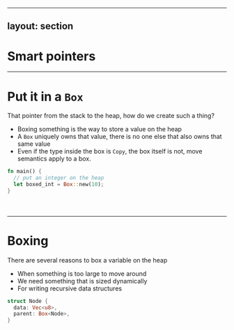 
---
layout: section
---

# Smart pointers

---

# Put it in a `Box`
That pointer from the stack to the heap, how do we create such a thing?

* Boxing something is the way to store a value on the heap
* A `Box` uniquely owns that value, there is no one else that also owns that same
  value
* Even if the type inside the box is `Copy`, the box itself is not, move
  semantics apply to a box.

```rust
fn main() {
  // put an integer on the heap
  let boxed_int = Box::new(10);
}
```
<div style="margin-top: 50px; margin-left:auto; margin-right:auto; display:block;">

<LightOrDark>
    <template #dark>
      <div style="padding: 20px; background-color:#1b1b1b; border-radius: var(--slidev-code-radius) !important;">
          <img src="/images/A2-box-in-memory-dark.svg"/>
      </div>
    </template>
    <template #light>
        <div style="padding: 20px; background-color:#F8F8F8; border-radius: var(--slidev-code-radius) !important;">
          <img src="/images/A2-box-in-memory-light.svg"/>
        </div>
    </template>
</LightOrDark>

</div>

---

# Boxing
There are several reasons to box a variable on the heap

* When something is too large to move around
* We need something that is sized dynamically
* For writing recursive data structures

```rust
struct Node {
  data: Vec<u8>,
  parent: Box<Node>,
}
```

<!--
- Allowing arbitrarily large values on the stack would quickly let our
  function calls exhaust the stack limit
- Especially if a move actually would involve memcopying the bits to another
  location in memory that would take way too long
- Of course the main reason that a vector uses the heap is to be able to be
  sized dynamically, but even so, a vector can be large, whereas an array will
  generally always have a limited size
-->
